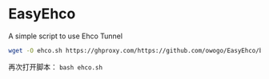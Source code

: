 # EasyEhco
A simple script to use Ehco Tunnel
```bash
wget -O ehco.sh https://ghproxy.com/https://github.com/owogo/EasyEhco/blob/main/ehco.sh && bash ehco.sh
```
再次打开脚本： ```bash ehco.sh```

